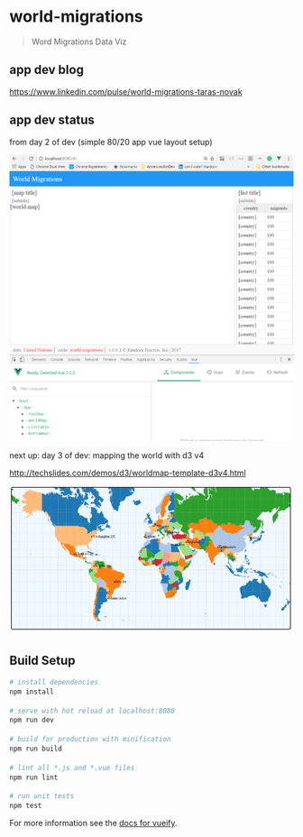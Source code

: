 # world-migrations

> Word Migrations Data Viz

## app dev blog

https://www.linkedin.com/pulse/world-migrations-taras-novak

## app dev status

from day 2 of dev (simple 80/20 app vue layout setup)

![alt tag](https://github.com/RandomFractals/world-migrations/blob/master/screens/worldMigrations80-20MapListSplitLayout.png)

next up: day 3 of dev: mapping the world with d3 v4

http://techslides.com/demos/d3/worldmap-template-d3v4.html

![alt tag](https://github.com/RandomFractals/world-migrations/blob/master/screens/d3V4WorldMap.png)

## Build Setup

``` bash
# install dependencies
npm install

# serve with hot reload at localhost:8080
npm run dev

# build for production with minification
npm run build

# lint all *.js and *.vue files
npm run lint

# run unit tests
npm test
```

For more information see the [docs for vueify](https://github.com/vuejs/vueify).
